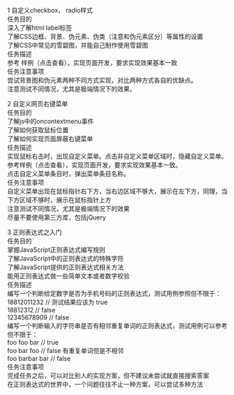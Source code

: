 1 自定义checkbox， radio样式  
任务目的  
深入了解html label标签  
了解CSS边框、背景、伪元素、伪类（注意和伪元素区分）等属性的设置  
了解CSS中常见的雪碧图，并能自己制作使用雪碧图  
任务描述  
参考 样例（点击查看），实现页面开发，要求实现效果基本一致  
任务注意事项  
尝试背景图和伪元素两种不同方式实现，对比两种方式各自的优缺点。  
注意测试不同情况，尤其是极端情况下的效果。  
  
2 自定义网页右键菜单  
任务目的  
了解js中的oncontextmenu事件  
了解如何获取鼠标位置  
了解如何实现页面屏蔽右键菜单  
任务描述  
实现鼠标右击时，出现自定义菜单。点击非自定义菜单区域时，隐藏自定义菜单。参考样例（点击查看），实现页面开发，要求实现效果基本一致。  
点击自定义菜单条目时，弹出菜单条目名称。  
任务注意事项  
自定义菜单出现在鼠标指针右下方，当右边区域不够大，展示在左下方，同理，当下方区域不够时，展示在鼠标指针上方  
注意测试不同情况，尤其是极端情况下的效果  
尽量不要使用第三方库，包括jQuery  

3 正则表达式之入门  
任务目的  
掌握JavaScript正则表达式编写规则  
了解JavaScript中的正则表达式的特殊字符  
了解JavaScript提供的正则表达式相关方法  
能用正则表达式做一些简单文本或者数字校验  
任务描述  
编写一个判断给定数字是否为手机号码的正则表达式，测试用例参照但不限于：  
18812011232  // 测试结果应该为 true  
18812312     // false  
12345678909  // false  
编写一个判断输入的字符串是否有相邻重复单词的正则表达式，测试用例可以参考但不限于：  
foo foo bar       // true  
foo bar foo       // false  有重复单词但是不相邻  
foo  barbar bar   // false  
任务注意事项  
完成任务之后，可以对比别人的实现方案，但不建议未尝试就直接搜索答案  
在正则表达式的世界中，一个问题往往不止一种方案，可以尝试多种方法  